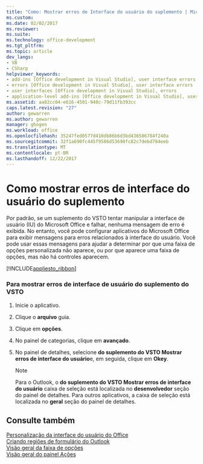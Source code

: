 ```yaml
---
title: "Como: Mostrar erros de Interface do usuário do suplemento | Microsoft Docs"
ms.custom: 
ms.date: 02/02/2017
ms.reviewer: 
ms.suite: 
ms.technology: office-development
ms.tgt_pltfrm: 
ms.topic: article
dev_langs:
- VB
- CSharp
helpviewer_keywords:
- add-ins [Office development in Visual Studio], user interface errors
- errors [Office development in Visual Studio], user interface errors
- user interfaces [Office development in Visual Studio], errors
- application-level add-ins [Office development in Visual Studio], user interface errors
ms.assetid: aa82cc04-e616-4501-940c-79d11fb393cc
caps.latest.revision: "27"
author: gewarren
ms.author: gewarren
manager: ghogen
ms.workload: office
ms.openlocfilehash: 35247fed0577d410db86b6d3bd436586784f240a
ms.sourcegitcommit: 32f1a690fc445f9586d53698fc82c7debd784eeb
ms.translationtype: MT
ms.contentlocale: pt-BR
ms.lasthandoff: 12/22/2017
---
```

# <a name="how-to-show-add-in-user-interface-errors"></a>Como mostrar erros de interface do usuário do suplemento
  Por padrão, se um suplemento do VSTO tentar manipular a interface de usuário (IU) do Microsoft Office e falhar, nenhuma mensagem de erro é exibida. No entanto, você pode configurar aplicativos do Microsoft Office para exibir mensagens para erros relacionados à interface do usuário. Você pode usar essas mensagens para ajudar a determinar por que uma faixa de opções personalizada não aparece, ou por que aparece uma faixa de opções, mas não há controles aparecem.  
  
 [!INCLUDE[appliesto_ribbon](../vsto/includes/appliesto-ribbon-md.md)]  
  
### <a name="to-show-vsto-add-in-user-interface-errors"></a>Para mostrar erros de interface de usuário do suplemento do VSTO  
  
1.  Inicie o aplicativo.  
  
2.  Clique o **arquivo** guia.  
  
3.  Clique em **opções**.  
  
4.  No painel de categorias, clique em **avançado**.  
  
5.  No painel de detalhes, selecione **do suplemento do VSTO Mostrar erros de interface do usuário**e, em seguida, clique em **Okey**.  
  
    > [!NOTE]  
    >  Para o Outlook, o **do suplemento do VSTO Mostrar erros de interface do usuário** caixa de seleção está localizada no **desenvolvedor** seção do painel de detalhes. Para outros aplicativos, a caixa de seleção está localizada no **geral** seção do painel de detalhes.  
  
## <a name="see-also"></a>Consulte também  
 [Personalização da interface do usuário do Office](../vsto/office-ui-customization.md)   
 [Criando regiões de formulário do Outlook](../vsto/creating-outlook-form-regions.md)   
 [Visão geral da faixa de opções](../vsto/ribbon-overview.md)   
 [Visão geral do painel Ações](../vsto/actions-pane-overview.md)  
  
  
